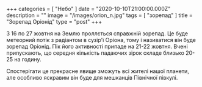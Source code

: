 +++
categories = [ "Небо" ]
date = "2020-10-10T21:00:00.000Z"
description = ""
image = "/images/orion_n.jpg"
tags = [ "зорепад" ]
title = "Зорепад Оріонід"
type = "post"
+++


З 16 по 27 жовтня на Землю проллється справжній зорепад. Це буде метеорний потік з радіантом в сузір'ї Оріона, тому і називатися він буде зорепад Оріонід. Пік його активності припаде на 21-22 жовтня. Вчені припускають, що середня кількість падаючих зірок складе близько 20-25 на годину.  
  
Спостерігати це прекрасне явище зможуть всi жителі нашої планети, але особливо яскравим він буде для мешканців Північної півкулі.
